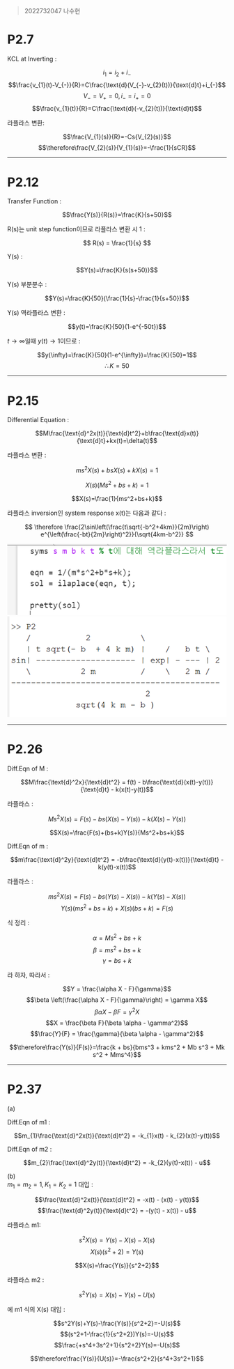 > 2022732047 나수현

# **P2.7**

KCL at Inverting :


$$i_{1}=i_{2}+i_{-}$$
$$\frac{v_{1}(t)-V_{-}}{R}=C\frac{\text{d}(V_{-}-v_{2}(t))}{\text{d}t}+i_{-}$$
$$V_{-}=V_{+}=0, i_{-}=i_{+}=0$$
$$\frac{v_{1}(t)}{R}=C\frac{\text{d}(-v_{2}(t))}{\text{d}t}$$


라플라스 변환:


$$\frac{V_{1}(s)}{R}=-Cs{V_{2}(s)}$$
$$\therefore\frac{V_{2}(s)}{V_{1}(s)}=-\frac{1}{sCR}$$



------------
# **P2.12**

Transfer Function :


$$\frac{Y(s)}{R(s)}=\frac{K}{s+50}$$  

R(s)는 unit step function이므로 라플라스 변환 시 1 :


$$
R(s) = \frac{1}{s}
$$


Y(s) :


$$Y(s)=\frac{K}{s(s+50)}$$


Y(s) 부분분수 :


$$Y(s)=\frac{K}{50}(\frac{1}{s}-\frac{1}{s+50})$$


Y(s) 역라플라스 변환 :


$$y(t)=\frac{K}{50}(1-e^{-50t})$$


$t\rightarrow\infty$일때 $y(t)\rightarrow1$이므로 :


$$y(\infty)=\frac{K}{50}(1-e^{\infty})=\frac{K}{50}=1$$
$$\therefore K=50$$


----------------
# **P2.15**

Differential Equation :


$$M\frac{\text{d}^2x(t)}{\text{d}t^2}+b\frac{\text{d}x(t)}{\text{d}t}+kx(t)=\delta(t)$$


라플라스 변환 :


$$ms^2X(s)+bsX(s)+kX(s)=1$$


$$X(s)(Ms^2+bs+k)=1$$


$$X(s)=\frac{1}{ms^2+bs+k}$$



라플라스 inversion인 system response x(t)는 다음과 같다 :  


$$
\therefore \frac{2\sin\left(\frac{t\sqrt{-b^2+4km}}{2m}\right) e^{\left(\frac{-bt}{2m}\right)^2}}{\sqrt{4km-b^2}}
$$  


![P2.15](https://github.com/Edith57/auto_suhyun/blob/main/2.15code.png)
![2.15](https://github.com/Edith57/auto_suhyun/blob/main/2.15answer.png)




-----------
# **P2.26**

Diff.Eqn of M : 


$$M\frac{\text{d}^2x}{\text{d}t^2} = f(t) - b\frac{\text{d}(x(t)-y(t))}{\text{d}t} - k(x(t)-y(t))$$

라플라스 : 


$$M s^2 X(s) = F(s) - bs(X(s) - Y(s)) - k(X(s) - Y(s))$$

$$X(s)=\frac{F(s)+(bs+k)Y(s)}{Ms^2+bs+k}$$

Diff.Eqn of m :


$$m\frac{\text{d}^2y}{\text{d}t^2} = -b\frac{\text{d}(y(t)-x(t))}{\text{d}t} - k(y(t)-x(t))$$


라플라스 : 


$$ms^2 X(s) = F(s) - bs(Y(s) - X(s)) - k(Y(s) - X(s))$$
$$Y(s)(ms^2+bs+k)+X(s)(bs+k)=F(s)$$


식 정리 : 


$$\alpha = M s^2 + b s + k$$
$$\beta = m s^2 + b s + k$$
$$\gamma = b s + k$$  


라 하자, 따라서 :  


$$Y = \frac{\alpha X - F}{\gamma}$$
$$\beta \left(\frac{\alpha X - F}{\gamma}\right) = \gamma X$$
$$\beta \alpha X - \beta F = \gamma^2 X$$
$$X = \frac{\beta F}{\beta \alpha - \gamma^2}$$
$$\frac{Y}{F} = \frac{\gamma}{\beta \alpha - \gamma^2}$$

$$\therefore\frac{Y(s)}{F(s)}=\frac{k + bs}{bms^3 + kms^2 + Mb s^3 + Mk s^2 + Mms^4}$$


---
# **P2.37**

(a)  

Diff.Eqn of m1 : 


$$m_{1}\frac{\text{d}^2x(t)}{\text{d}t^2} = -k_{1}x(t) - k_{2}(x(t)-y(t))$$

Diff.Eqn of m2 :  

$$m_{2}\frac{\text{d}^2y(t)}{\text{d}t^2} = -k_{2}(y(t)-x(t)) - u$$


(b)  
$m_{1}=m_{2}=1, K_{1}=K_{2}=1$ 대입 :  


$$\frac{\text{d}^2x(t)}{\text{d}t^2} = -x(t) - (x(t) - y(t))$$
$$\frac{\text{d}^2y(t)}{\text{d}t^2} = -(y(t) - x(t)) - u$$

라플라스 m1: 


$$s^2 X(s) = Y(s) - X(s) - X(s)$$
$$X(s)(s^2+2)=Y(s)$$  


$$X(s)=\frac{Y(s)}{s^2+2}$$

라플라스 m2 : 


$$s^2 Y(s) = X(s) - Y(s) - U(s)$$


에 m1 식의 X(s) 대입 :  


$$s^2Y(s)+Y(s)-\frac{Y(s)}{s^2+2}=-U(s)$$
$$(s^2+1-\frac{1}{s^2+2})Y(s)=-U(s)$$
$$\frac{+s^4+3s^2+1}{s^2+2}Y(s)=-U(s)$$  

$$\therefore\frac{Y(s)}{U(s)}=-\frac{s^2+2}{s^4+3s^2+1}$$
